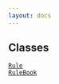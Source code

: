 ```yaml
---
layout: docs
---
```

## Classes

<a href="../object/Rule.html#Rule" target="main"><code>Rule</code></a>  
<a href="../object/RuleBook.html#RuleBook"
target="main"><code>RuleBook</code></a>  
